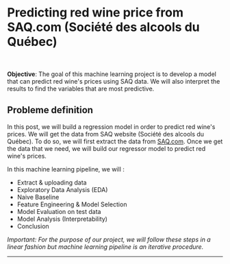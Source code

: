 ﻿# Predicting red wine price from SAQ.com (Société des alcools du Québec)

<br>

**Objective**: The goal of this machine learning project is to develop a model that can predict red wine's prices using SAQ data. We will also interpret the results to find the variables that are most predictive.

## Probleme definition

In this post, we will build a regression model in order to predict red wine's prices. We will get the data from SAQ website (Société des alcools du Québec). To do so, we will first extract the data from <a href="https://www.saq.com/content/SAQ/fr.html"> SAQ.com</a>. Once we get the data that we need, we will build our regressor model to predict red wine's prices.

In this machine learning pipeline, we will :
- Extract & uploading data
- Exploratory Data Analysis (EDA)
- Naive Baseline
- Feature Engineering & Model Selection
- Model Evaluation on test data
- Model Analysis (Interpretability)
- Conclusion

*Important: For the purpose of our project, we will follow these steps in a linear fashion but machine learning pipeline is an iterative procedure.*

--------